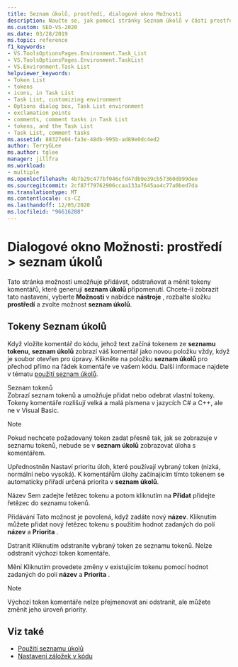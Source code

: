 ```yaml
---
title: Seznam úkolů, prostředí, dialogové okno Možnosti
description: Naučte se, jak pomocí stránky Seznam úkolů v části prostředí přidávat, odstraňovat a měnit tokeny komentářů, které generují Seznam úkolů připomenutí.
ms.custom: SEO-VS-2020
ms.date: 03/28/2019
ms.topic: reference
f1_keywords:
- VS.ToolsOptionsPages.Environment.Task_List
- VS.ToolsOptionsPages.Environment.TaskList
- VS.Environment.Task List
helpviewer_keywords:
- Token List
- tokens
- icons, in Task List
- Task List, customizing environment
- Options dialog box, Task List environment
- exclamation points
- comments, comment tasks in Task List
- tokens, and the Task List
- Task List, comment tasks
ms.assetid: 88327e04-fa3e-48db-995b-ad89e0dc4ed2
author: TerryGLee
ms.author: tglee
manager: jillfra
ms.workload:
- multiple
ms.openlocfilehash: 4b7b29c477bf046cfd47db9e39cb57360d999dee
ms.sourcegitcommit: 2cf87f79762906ccaa133a7645aa4c77a0bed7da
ms.translationtype: MT
ms.contentlocale: cs-CZ
ms.lasthandoff: 12/05/2020
ms.locfileid: "96616288"
---
```

# <a name="options-dialog-box-environment--task-list"></a>Dialogové okno Možnosti: prostředí \> seznam úkolů

Tato stránka možností umožňuje přidávat, odstraňovat a měnit tokeny komentářů, které generují **seznam úkolů** připomenutí. Chcete-li zobrazit tato nastavení, vyberte **Možnosti** v nabídce **nástroje** , rozbalte složku **prostředí** a zvolte možnost **seznam úkolů**.

## <a name="task-list-tokens"></a>Tokeny Seznam úkolů

Když vložíte komentář do kódu, jehož text začíná tokenem ze **seznamu tokenu**, **seznam úkolů** zobrazí váš komentář jako novou položku vždy, když je soubor otevřen pro úpravy. Klikněte na položku **seznam úkolů** pro přechod přímo na řádek komentáře ve vašem kódu. Další informace najdete v tématu [použití seznam úkolů](../../ide/using-the-task-list.md).

Seznam tokenů \
Zobrazí seznam tokenů a umožňuje přidat nebo odebrat vlastní tokeny. Tokeny komentáře rozlišují velká a malá písmena v jazycích C# a C++, ale ne v Visual Basic.

> [!NOTE]
> Pokud nechcete požadovaný token zadat přesně tak, jak se zobrazuje v seznamu tokenů, nebude se v **seznam úkolů** zobrazovat úloha s komentářem.

Upřednostněn
Nastaví prioritu úloh, které používají vybraný token (nízká, normální nebo vysoká). K komentářům úlohy začínajícím tímto tokenem se automaticky přiřadí určená priorita v **seznam úkolů**.

Název
Sem zadejte řetězec tokenu a potom kliknutím na **Přidat** přidejte řetězec do seznamu tokenů.

Přidávání
Tato možnost je povolená, když zadáte nový **název**. Kliknutím můžete přidat nový řetězec tokenu s použitím hodnot zadaných do polí **název** a **Priorita** .

Dstranit
Kliknutím odstraníte vybraný token ze seznamu tokenů. Nelze odstranit výchozí token komentáře.

Mění
Kliknutím provedete změny v existujícím tokenu pomocí hodnot zadaných do polí **název** a **Priorita** .

> [!NOTE]
> Výchozí token komentáře nelze přejmenovat ani odstranit, ale můžete změnit jeho úroveň priority.

## <a name="see-also"></a>Viz také

- [Použití seznamu úkolů](../../ide/using-the-task-list.md)
- [Nastavení záložek v kódu](../../ide/setting-bookmarks-in-code.md)
